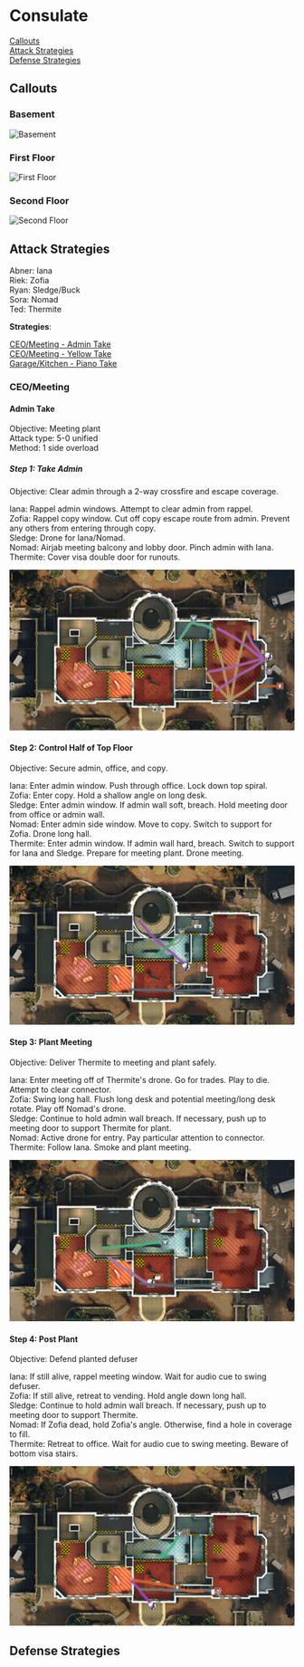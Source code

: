 # Consulate

[Callouts](#callouts)\
[Attack Strategies](#attack-strategies)\
[Defense Strategies](#defense-strategies)

## Callouts

### Basement

![Basement](images/consulate_basement_callouts.png)

### First Floor

![First Floor](images/consulate_first_floor_callouts.png)

### Second Floor

![Second Floor](images/consulate_second_floor_callouts.png)

## Attack Strategies

Abner: Iana\
Riek: Zofia\
Ryan: Sledge/Buck\
Sora: Nomad\
Ted: Thermite

**Strategies**:

[CEO/Meeting - Admin Take](#admin-take)\
[CEO/Meeting - Yellow Take](#yellow-take)\
[Garage/Kitchen - Piano Take](#piano-take)

### CEO/Meeting

#### Admin Take

Objective: Meeting plant\
Attack type: 5-0 unified\
Method: 1 side overload

##### Step 1: Take Admin

Objective: Clear admin through a 2-way crossfire and escape coverage.

Iana: Rappel admin windows. Attempt to clear admin from rappel.\
Zofia: Rappel copy window. Cut off copy escape route from admin. Prevent any others from entering through copy.\
Sledge: Drone for Iana/Nomad.\
Nomad: Airjab meeting balcony and lobby door. Pinch admin with Iana.\
Thermite: Cover visa double door for runouts.

![Admin Step 1](images/consulate_admin_1.png)

#### Step 2: Control Half of Top Floor

Objective: Secure admin, office, and copy.

Iana: Enter admin window. Push through office. Lock down top spiral.\
Zofia: Enter copy. Hold a shallow angle on long desk.\
Sledge: Enter admin window. If admin wall soft, breach. Hold meeting door from office or admin wall.\
Nomad: Enter admin side window. Move to copy. Switch to support for Zofia. Drone long hall.\
Thermite: Enter admin window. If admin wall hard, breach. Switch to support for Iana and Sledge. Prepare for meeting plant. Drone meeting.

![Admin Step 2](images/consulate_admin_2.png)

#### Step 3: Plant Meeting

Objective: Deliver Thermite to meeting and plant safely.

Iana: Enter meeting off of Thermite's drone. Go for trades. Play to die. Attempt to clear connector.\
Zofia: Swing long hall. Flush long desk and potential meeting/long desk rotate. Play off Nomad's drone.\
Sledge: Continue to hold admin wall breach. If necessary, push up to meeting door to support Thermite for plant.\
Nomad: Active drone for entry. Pay particular attention to connector.\
Thermite: Follow Iana. Smoke and plant meeting.

![Admin Step 3](images/consulate_admin_3.png)

#### Step 4: Post Plant

Objective: Defend planted defuser

Iana: If still alive, rappel meeting window. Wait for audio cue to swing defuser.\
Zofia: If still alive, retreat to vending. Hold angle down long hall.\
Sledge: Continue to hold admin wall breach. If necessary, push up to meeting door to support Thermite.\
Nomad: If Zofia dead, hold Zofia's angle. Otherwise, find a hole in coverage to fill.\
Thermite: Retreat to office. Wait for audio cue to swing meeting. Beware of bottom visa stairs.

![Admin Step 4](images/consulate_admin_4.png)

## Defense Strategies
